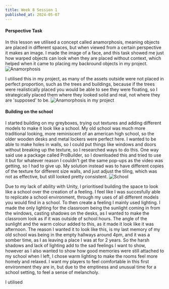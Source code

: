 ```yaml
---
title: Week 8 Session 1
published_at: 2024-05-07
---
```


#### Perspective Task
In this lesson we utilised a concept called anamorphosis, meaning objects are placed in different spaces, but when viewed from a certain perspective it makes an image. I made the image of a face, and this task showed me just how warped objects can look when they are placed without context, which helped when it came to placing my backround objects in my project.
![Anamorphosis](/W01S1/faces.png) 

I utilised this in my project, as many of the assets outside were not placed in perfect proportion, such as the trees and buildings, because if the trees were realistically placed you would be able to see they were floating, so I strategically placed them where they looked solid and real, not where they are 'supposed' to be.
![Anamorphosis in my project](/W01S1/anamorph.png) 

#### Building on the school
I started building on my greyboxes, trying out textures and adding different models to make it look like a school. My old school was much more traditional looking, more reminiscent of an american high school, so the older wooden desks and metal lockers were perfect here. I wanted to be able to make holes in walls, so I could put things like windows and doors without breaking up the texture, so I researched ways to do this. One way said use a package called ProBuilder, so I downloaded this and tried to use it but for whatever reason I couldn't get the same pop-ups as the video was getting, so I had to give up. My solution instead was to have different copies of the texture for different size walls, and just adjust the tiling, which was not as effective, but still looked pretty consistent. 
![School](/W01S1/school.png)

Due to my lack of ability with Unity, I prioritised building the space to look like a school over the creation of a feeling. I feel like I was succesfully able to replicate a school environment, through my uses of all different models you would find in a school. To then create a feeling I mainly used lighting. I made the only lighting for the classroom being the sunlight coming in from the windows, casting shadows on the desks, as I wanted to make the classroom look as if it was outside of school hours. The angle of the sunlight and the warm colour added to this, as it made it look like it was afternoon. The reason I wanted it to look like this, is my last memory of my old school was being in the empty hallways around 4pm, and it was a somber time, as I as leaving a place I was at for 2 years. So the harsh shadows and lack of lighting add to the sad feelings I want to show, however as I also wanted to show how good memories were still attached to my school when I left, I chose warm lighting to make the rooms feel more homely and relaxed. I want my players to feel comfortable in this first environment they are in, but due to the emptiness and unusual time for a school setting, to feel a sense of melancholy.

I utilised 